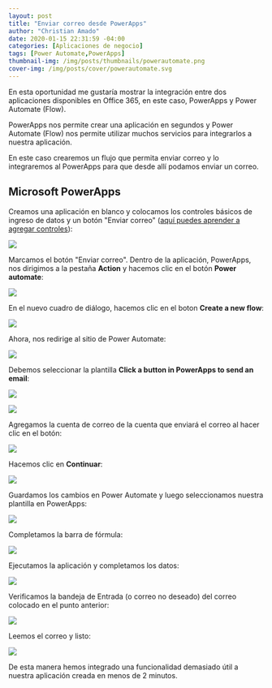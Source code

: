 ```yaml
---
layout: post
title: "Enviar correo desde PowerApps"
author: "Christian Amado"
date: 2020-01-15 22:31:59 -04:00
categories: [Aplicaciones de negocio]
tags: [Power Automate,PowerApps]
thumbnail-img: /img/posts/thumbnails/powerautomate.png
cover-img: /img/posts/cover/powerautomate.svg
---
```


En esta oportunidad me gustaría mostrar la integración entre dos aplicaciones disponibles en Office 365, en este caso, PowerApps y Power Automate (Flow).  

PowerApps nos permite crear una aplicación en segundos y Power Automate (Flow) nos permite utilizar muchos servicios para integrarlos a nuestra aplicación.  

<!--more-->

En este caso crearemos un flujo que permita enviar correo y lo integraremos al PowerApps para que desde allí podamos enviar un correo.  

## Microsoft PowerApps
Creamos una aplicación en blanco y colocamos los controles básicos de ingreso de datos y un botón "Enviar correo" ([aquí puedes aprender a agregar controles](/2019/05/controles/)):  

![](/img/posts/migrated/2020/01/1-1.png)  

Marcamos el botón "Enviar correo". Dentro de la aplicación, PowerApps, nos dirigimos a la pestaña **Action** y hacemos clic en el botón **Power automate**:  

![](/img/posts/migrated/2020/01/2.png)  

En el nuevo cuadro de diálogo, hacemos clic en el boton **Create a new flow**:  

![](/img/posts/migrated/2020/01/3.png)  

Ahora, nos redirige al sitio de Power Automate:  

![](/img/posts/migrated/2020/01/4.png)  

Debemos seleccionar la plantilla **Click a button in PowerApps to send an email**:  

![](/img/posts/migrated/2020/01/5.png)  

![](/img/posts/migrated/2020/01/6.png)  

Agregamos la cuenta de correo de la cuenta que enviará el correo al hacer clic en el botón:  

![](/img/posts/migrated/2020/01/7.png)  

Hacemos clic en **Continuar**:  

![](/img/posts/migrated/2020/01/8.png)  

Guardamos los cambios en Power Automate y luego seleccionamos nuestra plantilla en PowerApps:  

![](/img/posts/migrated/2020/01/9.png)  

Completamos la barra de fórmula:  

![](/img/posts/migrated/2020/01/10.png)  

Ejecutamos la aplicación y completamos los datos:  

![](/img/posts/migrated/2020/01/11.png)  

Verificamos la bandeja de Entrada (o correo no deseado) del correo colocado en el punto anterior:  

![](/img/posts/migrated/2020/01/12.png)  

Leemos el correo y listo:  

![](/img/posts/migrated/2020/01/13.png)  

De esta manera hemos integrado una funcionalidad demasiado útil a nuestra aplicación creada en menos de 2 minutos.
